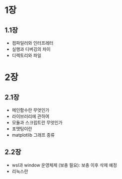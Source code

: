 # 1장
## 1.1장
- 컴파일러와 인터프레터
- 실행과 디버깅의 차이
- 디렉토리와 파일

# 2장
## 2.1장
- 메인함수란 무엇인가
- 라이브러리에 관하여
- 모듈과 스크립트란 무엇인가
- 포맷팅이란
- matplotlib 그래프 종류
## 2.2장
- wsl과 window 운영체제
(보충 필요): 보충 이후 삭제 예정
- 리눅스란
